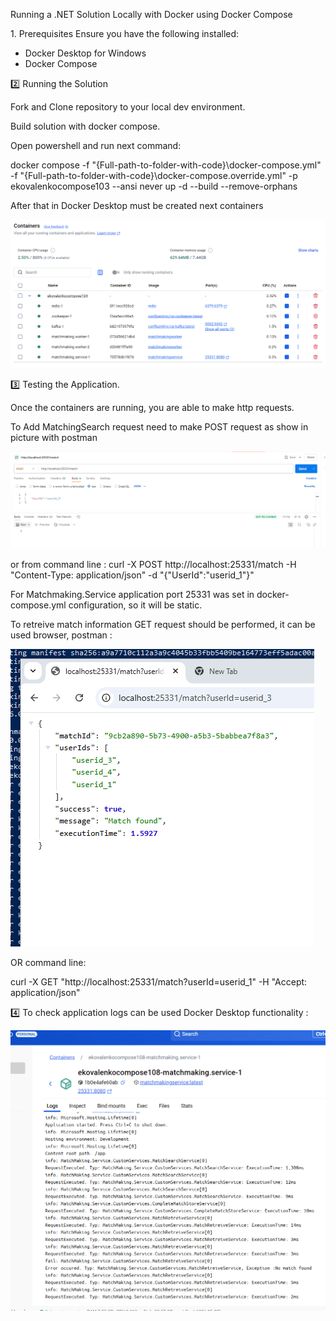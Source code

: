 Running a .NET Solution Locally with Docker using Docker Compose

1️.	Prerequisites
Ensure you have the following installed:
- Docker Desktop for Windows
- Docker Compose


2️⃣ 	Running the Solution

Fork and Clone repository to your local dev environment.

Build solution with docker compose.

Open powershell and run next command:

 docker compose  -f "{Full-path-to-folder-with-code}\docker-compose.yml" -f "{Full-path-to-folder-with-code}\docker-compose.override.yml" -p ekovalenkocompose103 --ansi never up -d --build --remove-orphans
 
After that in Docker Desktop must be created next containers  

![GitHub Image](https://raw.githubusercontent.com/evgenkovalenko/images/refs/heads/main/dockercompose-1.png)
 
  
3️⃣ 	Testing the Application.

Once the containers are running, you are able to make http requests.

To Add MatchingSearch request need to make POST request as show in picture with postman

![GitHub Image](https://raw.githubusercontent.com/evgenkovalenko/images/refs/heads/main/AddMatchingSearch-2.png)

or from command line :
curl -X POST http://localhost:25331/match -H "Content-Type: application/json" -d "{\"UserId\":\"userid_1\"}"

For Matchmaking.Service application port 25331 was set in docker-compose.yml configuration, so it will be static.

To retreive match information GET request should be performed, it can be used browser, postman :     

![GitHub Image](https://raw.githubusercontent.com/evgenkovalenko/images/refs/heads/main/RetreiveMatchingResult-3.png)

OR command line:

curl -X GET "http://localhost:25331/match?userId=userid_1" -H "Accept: application/json"


4️⃣  To check application logs can be used Docker Desktop functionality :

![GitHub Image](https://raw.githubusercontent.com/evgenkovalenko/images/refs/heads/main/ServicesLogs-4.png)




 
 
 

